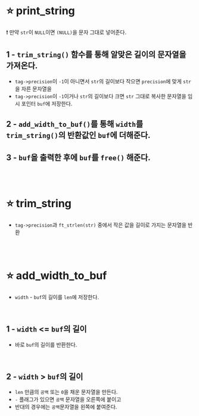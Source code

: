 ⭐ print_string
===============

❗ 만약 `str`이 `NULL`이면 `(NULL)`을 문자 그대로 넣어준다.

## 1 - `trim_string()` 함수를 통해 알맞은 길이의 문자열을 가져온다.

- `tag->precision`이 `-1`이 아니면서 `str`의 길이보다 작으면 `precision`에 맞게 `str`을 자른 문자열을
- `tag->precision`이 `-1`이거나 `str`의 길이보다 크면 `str` 그대로 복사한 문자열을 임시 포인터 `buf`에 저장한다.

## 2 - `add_width_to_buf()`를 통해 `width`를 `trim_string()`의 반환값인 `buf`에 더해준다.

## 3 - `buf`을 출력한 후에 `buf`를 `free()` 해준다.

</br>
</br>

⭐ trim_string
===============

- `tag->precision`과 `ft_strlen(str)` 중에서 작은 값을 길이로 가지는 문자열을 반환


</br>
</br>

⭐ add_width_to_buf
===================

- `width` - `buf`의 길이를 `len`에 저장한다.

</br>


1 - `width` <= `buf`의 길이
--------------------------
- 바로 `buf`의 길이를 반환한다.

</br>

2 - `width` > `buf`의 길이
-------------------------
- `len` 만큼의 `공백` 또는 `0`을 채운 문자열을 만든다.
- `-` 플래그가 있으면 `공백` 문자열을 오른쪽에 붙이고
- 반대의 경우에는 `공백`문자열을 왼쪽에 붙여준다.

